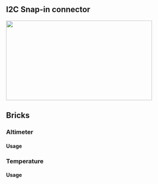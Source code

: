 ## I2C Snap-in connector


<img style="width:400px; height:218px" src="../img/gionji/DOCS_i2c_channels.JPG">

## Bricks


### Altimeter

#### Usage


### Temperature

#### Usage



